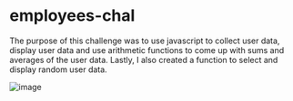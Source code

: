 # employees-chal
The purpose of this challenge was to use javascript to collect user data, display user data and use arithmetic functions to come up with sums and averages of the user data. Lastly, I also created a function to select and display random user data. 

![image](https://github.com/AkcCodes/employees-chal/assets/160268121/8713b429-4d91-4764-94da-86ef9e415de3)

